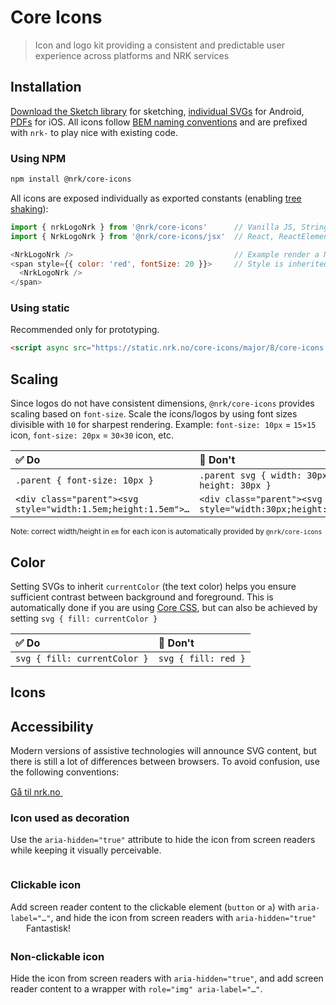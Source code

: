 # Core Icons

> Icon and logo kit providing a consistent and predictable user experience across platforms and NRK services

## Installation

[Download the Sketch library](sketch://add-library?url=https%3A%2F%2Fstatic.nrk.no%2Fcore-icons%2Flatest%2Fcore-icons.rss) for sketching, [individual SVGs](#icons) for Android, [PDFs](#icons) for iOS. All icons follow [BEM naming conventions](http://getbem.com/) and are prefixed with `nrk-` to play nice with existing code.

### Using NPM

```bash
npm install @nrk/core-icons
```

All icons are exposed individually as exported constants (enabling [tree shaking](https://medium.com/@netxm/what-is-tree-shaking-de7c6be5cadd)):

```js
import { nrkLogoNrk } from '@nrk/core-icons'      // Vanilla JS, String
import { NrkLogoNrk } from '@nrk/core-icons/jsx'  // React, ReactElement

<NrkLogoNrk />                                    // Example render a NRK logo with React
<span style={{ color: 'red', fontSize: 20 }}>     // Style is inherited from parent element
  <NrkLogoNrk />
</span>
```
### Using static

Recommended only for prototyping.

```html
<script async src="https://static.nrk.no/core-icons/major/8/core-icons.min.js"></script>
```

## Scaling

Since logos do not have consistent dimensions, `@nrk/core-icons` provides scaling based on `font-size`.
Scale the icons/logos by using font sizes divisible with `10` for sharpest rendering. Example: `font-size: 10px` = `15×15` icon, `font-size: 20px` = `30×30` icon, etc.

✅ Do | 🚫 Don't
:-- | :--
`.parent { font-size: 10px }` | `.parent svg { width: 30px; height: 30px }`
<div>`<div class="parent"><svg style="width:1.5em;height:1.5em">…`</div> | `<div class="parent"><svg style="width:30px;height:30px">…`

<small>Note: correct width/height in `em` for each icon is automatically provided by `@nrk/core-icons`</small>

## Color

Setting SVGs to inherit `currentColor` (the text color) helps you ensure sufficient contrast between background and foreground. This is automatically done if you are using [Core CSS](https://static.nrk.no/core-css/latest/), but can also be achieved by setting `svg { fill: currentColor }`

✅ Do | 🚫 Don't
:-- | :--
`svg { fill: currentColor }` | `svg { fill: red }`


## Icons

<!--demo
<style>
  .doc-grid { overflow: hidden }
  .doc-grid > * { box-sizing: border-box; display: inline-block; vertical-align: top; width: 33%; min-width: 300px; padding: 15px 15px 15px 0 }
  .docs-icons svg { fill: currentColor } /* Fix color inheritance */
  .docs-icons > * { width: 16.6%; min-width: 120px }
  .docs-icons > h3 { width: 100%; min-width: none; margin: 0 0 .5em; }
  .docs-icons a, .docs-icons button { -webkit-appearance: none; font: inherit; background: none; color: inherit; border: 0; padding: 0; text-decoration: underline; cursor: pointer; }
  .doc-hidden { position: fixed; left: -300px; opacity: 0 }
  .doc-input { font: inherit; color: inherit; margin-bottom: 2px; padding: 5px 9px; border: 1px solid #ccc; border-radius: 3px }
  .doc-config { margin-bottom: 2em; }
</style>
<div class="doc-config doc-grid">
  <input type="text" aria-hidden="true" tabindex="-1" id="docs-copy" class="doc-hidden">
  <input type="text" class="doc-input" name="search" placeholder="Type to search" autocomplete="off" aria-label="Filter icons">
  <label class="doc-input">
    <span style="cursor:pointer">Choose color</span>
    <input type="color" name="color" value="#000000" class="doc-hidden">
  </label>
</div>
<div class="docs-icons doc-grid" style="padding:0 7vw;margin:0 -7vw;transition:.2s"></div>
<script src="pdfkit-and-blob-stream.js"></script>
<script src="core-icons.min.js"></script>
<script src="readme.js"></script>
demo-->

## Accessibility

Modern versions of assistive technologies will announce SVG content, but there is still a lot of differences between browsers. To avoid confusion, use the following conventions:

<div class="doc-grid">
  <div>
    <div class="doc-demo">
      <a href="https://nrk.no/">
        Gå til nrk.no
        <svg aria-hidden="true" width="30" height="15"><use xlink:href="#nrk-arrow-right-long" /></svg>
      </a>
    </div>
    <h3 class="docs-heading--3">Icon used as decoration</h3>
    Use the <code>aria-hidden="true"</code> attribute to hide the icon from screen readers while keeping it visually perceivable.
  </div>
  <div>
    <div class="doc-demo">
      <a aria-label="Gå til nrk.no" href="https://nrk.no/">
        <svg aria-hidden="true" width="3.5em" height="1em"><use xlink:href="#nrk-logo-nrk" /></svg>
      </a>
    </div>
    <h3 class="docs-heading--3">Clickable icon</h3>
    Add screen reader content to the clickable element (<code>button</code> or <code>a</code>) with <code>aria-label="…"</code>, and hide the icon from screen readers with <code>aria-hidden="true"</code>
  </div>
  <div>
    <div class="doc-demo">
      <span role="img" aria-label="Terningkast seks">
        <svg aria-hidden="true" style="width:1.5em;height:1.5em;vertical-align:middle"><use xlink:href="#nrk-dice-6--active"></use></svg>
      </span>
      Fantastisk!
    </div>
    <h3 class="docs-heading--3">Non-clickable icon</h3>
    Hide the icon from screen readers with <code>aria-hidden="true"</code>, and add screen reader content to a wrapper with <code>role="img" aria-label="…"</code>.
  </div>
</div>
